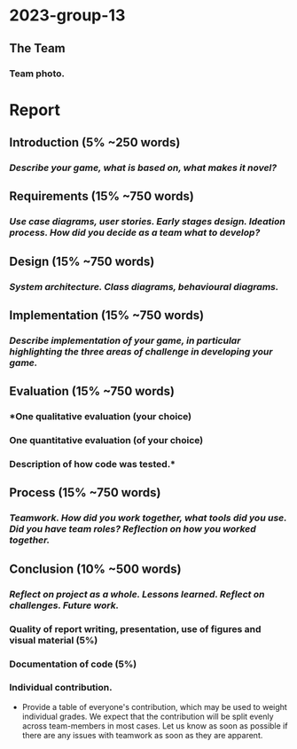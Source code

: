 # 2023-group-13
## The Team
### Team photo.

# Report
## Introduction (5% ~250 words)
### *Describe your game, what is based on, what makes it novel?*

## Requirements (15% ~750 words)
### *Use case diagrams, user stories. Early stages design. Ideation process. How did you decide as a team what to develop?*

## Design (15% ~750 words)
### *System architecture. Class diagrams, behavioural diagrams.*

## Implementation (15% ~750 words)
### *Describe implementation of your game, in particular highlighting the three areas of challenge in developing your game.*

## Evaluation (15% ~750 words)
### *One qualitative evaluation (your choice)
### One quantitative evaluation (of your choice)
### Description of how code was tested.*

## Process (15% ~750 words)
### *Teamwork. How did you work together, what tools did you use. Did you have team roles? Reflection on how you worked together.*

## Conclusion (10% ~500 words)
### *Reflect on project as a whole. Lessons learned. Reflect on challenges. Future work.*

### Quality of report writing, presentation, use of figures and visual material (5%)

### Documentation of code (5%)

### Individual contribution. 
- Provide a table of everyone's contribution, which may be used to weight individual grades. We expect that the contribution will be split evenly across team-members in most cases. Let us know as soon as possible if there are any issues with teamwork as soon as they are apparent.
